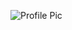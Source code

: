 ![Profile Pic](https://berkhaneminsoy.github.io/nextjs-blog/images/profilePic.jpg?auto=format&fit=max&w=384)
